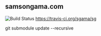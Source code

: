 ## samsongama.com

![Build Status](https://api.travis-ci.org/sgama/sg.svg?branch=develop)
https://travis-ci.org/sgama/sg

git submodule update --recursive